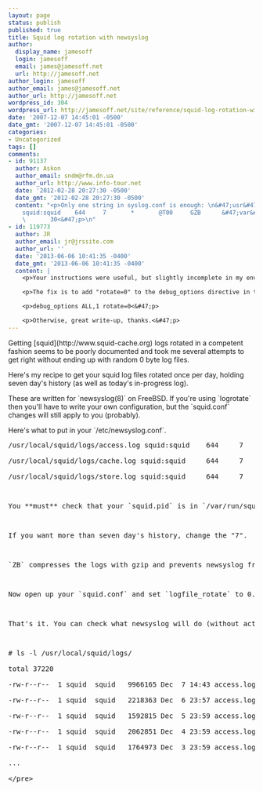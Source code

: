 ```yaml
---
layout: page
status: publish
published: true
title: Squid log rotation with newsyslog
author:
  display_name: jamesoff
  login: jamesoff
  email: james@jamesoff.net
  url: http://jamesoff.net
author_login: jamesoff
author_email: james@jamesoff.net
author_url: http://jamesoff.net
wordpress_id: 304
wordpress_url: http://jamesoff.net/site/reference/squid-log-rotation-with-newsyslog/
date: '2007-12-07 14:45:01 -0500'
date_gmt: '2007-12-07 14:45:01 -0500'
categories:
- Uncategorized
tags: []
comments:
- id: 91137
  author: Askon
  author_email: sndm@rfm.dn.ua
  author_url: http://www.info-tour.net
  date: '2012-02-28 20:27:30 -0500'
  date_gmt: '2012-02-28 20:27:30 -0500'
  content: "<p>Only one string in syslog.conf is enough: \n&#47;usr&#47;local&#47;squid&#47;logs&#47;*.log
    squid:squid    644     7       *       @T00     GZB      &#47;var&#47;run&#47;squid&#47;squid.pid
    \       30<&#47;p>\n"
- id: 119773
  author: JR
  author_email: jr@jrssite.com
  author_url: ''
  date: '2013-06-06 10:41:35 -0400'
  date_gmt: '2013-06-06 10:41:35 -0400'
  content: |
    <p>Your instructions were useful, but slightly incomplete in my environment. It looks like somewhere back ~2.6 area squid started rotating cache.log independently of access.log with the logfile_rotate=0 directive. For me this resulted in an uncompressed default squid rotation of cache.log in addition to what newsyslog was doing.<&#47;p>

    <p>The fix is to add "rotate=0" to the debug_options directive in the squid.conf. My squid.conf has a line that reads like the following to solve the problem:<&#47;p>

    <p>debug_options ALL,1 rotate=0<&#47;p>

    <p>Otherwise, great write-up, thanks.<&#47;p>
---
```

<p>Getting [squid](http:&#47;&#47;www.squid-cache.org) logs rotated in a competent fashion seems to be poorly documented and took me several attempts to get right without ending up with random 0 byte log files.</p>
<p>Here's my recipe to get your squid log files rotated once per day, holding seven day's history (as well as today's in-progress log).</p>
<p>These are written for `newsyslog(8)` on FreeBSD. If you're using `logrotate` then you'll have to write your own configuration, but the `squid.conf` changes will still apply to you (probably).</p>
<p>Here's what to put in your `&#47;etc&#47;newsyslog.conf`.</p>
<pre line="0">&#47;usr&#47;local&#47;squid&#47;logs&#47;access.log squid:squid    644     7       *       @T00     ZB      &#47;var&#47;run&#47;squid&#47;squid.pid        30<br />
&#47;usr&#47;local&#47;squid&#47;logs&#47;cache.log squid:squid     644     7       *       @T00     ZB      &#47;var&#47;run&#47;squid&#47;squid.pid        30<br />
&#47;usr&#47;local&#47;squid&#47;logs&#47;store.log squid:squid     644     7       *       @T00     ZB      &#47;var&#47;run&#47;squid&#47;squid.pid        30<&#47;pre></p>
<p>You **must** check that your `squid.pid` is in `&#47;var&#47;run&#47;squid` - if it's not then change the path on each line. It may be in `&#47;usr&#47;local&#47;squid`. (Or change the `pid_filename` option in squid.conf.)</p>
<p>If you want more than seven day's history, change the "7". </p>
<p>`ZB` compresses the logs with gzip and prevents newsyslog from writing the "log rotated" header in the new file. Finally, the `30` is the signal (USR1) we need to send squid to make it reopen the logfiles.</p>
<p>Now open up your `squid.conf` and set `logfile_rotate` to 0.</p>
<p>That's it. You can check what newsyslog will do (without actually doing it) with `newsyslog -nvF`.</p>
<pre>
# ls -l &#47;usr&#47;local&#47;squid&#47;logs&#47;<br />
total 37220<br />
-rw-r--r--  1 squid  squid   9966165 Dec  7 14:43 access.log<br />
-rw-r--r--  1 squid  squid   2218363 Dec  6 23:57 access.log.0.gz<br />
-rw-r--r--  1 squid  squid   1592815 Dec  5 23:59 access.log.1.gz<br />
-rw-r--r--  1 squid  squid   2062851 Dec  4 23:59 access.log.2.gz<br />
-rw-r--r--  1 squid  squid   1764973 Dec  3 23:59 access.log.3.gz<br />
...<br />
<&#47;pre></p>

